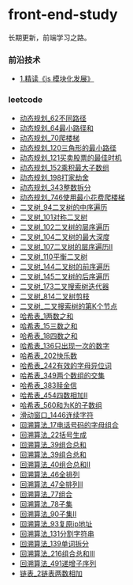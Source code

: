 # front-end-study
长期更新，前端学习之路。

### 前沿技术

- <a href="./前沿技术/1.%E7%B2%BE%E8%AF%BB%E3%80%8Ajs%20%E6%A8%A1%E5%9D%97%E5%8C%96%E5%8F%91%E5%B1%95%E3%80%8B.md">1.精读《js 模块化发展》</a>



### leetcode

- <a href="leetcode/动态规划_62不同路径.md">动态规划_62不同路径</a>
- <a href="leetcode/动态规划_64最小路径和.md">动态规划_64最小路径和</a>
- <a href="leetcode/动态规划_70爬楼梯.md">动态规划_70爬楼梯</a>
- <a href="leetcode/动态规划_120三角形的最小路径.md">动态规划_120三角形的最小路径</a>
- <a href="leetcode/动态规划_121买卖股票的最佳时机.md">动态规划_121买卖股票的最佳时机</a>
- <a href="leetcode/动态规划_152乘积最大子数组.md">动态规划_152乘积最大子数组</a>
- <a href="leetcode/动态规划_198打家劫舍.md">动态规划_198打家劫舍</a>
- <a href="leetcode/动态规划_343整数拆分.md">动态规划_343整数拆分</a>
- <a href="leetcode/动态规划_746使用最小花费爬楼梯.md">动态规划_746使用最小花费爬楼梯</a>
- <a href="leetcode/二叉树_94二叉树的中序遍历.md">二叉树_94二叉树的中序遍历</a>
- <a href="leetcode/二叉树_101对称二叉树.md">二叉树_101对称二叉树</a>
- <a href="leetcode/二叉树_102二叉树的层序遍历.md">二叉树_102二叉树的层序遍历</a>
- <a href="leetcode/二叉树_104二叉树的最大深度.md">二叉树_104二叉树的最大深度</a>
- <a href="leetcode/二叉树_107二叉树的层序遍历II.md">二叉树_107二叉树的层序遍历II</a>
- <a href="leetcode/二叉树_110平衡二叉树.md">二叉树_110平衡二叉树</a>
- <a href="leetcode/二叉树_144二叉树的前序遍历.md">二叉树_144二叉树的前序遍历</a>
- <a href="leetcode/二叉树_145二叉树的后序遍历.md">二叉树_145二叉树的后序遍历</a>
- <a href="leetcode/二叉树_173二叉搜索树迭代器.md">二叉树_173二叉搜索树迭代器</a>
- <a href="leetcode/二叉树_814二叉树剪枝.md">二叉树_814二叉树剪枝</a>
- <a href="leetcode/二叉树_二叉搜索树的第K个节点.md">二叉树_二叉搜索树的第K个节点</a>
- <a href="leetcode/哈希表_1两数之和.md">哈希表_1两数之和</a>
- <a href="leetcode/哈希表_15三数之和.md">哈希表_15三数之和</a>
- <a href="leetcode/哈希表_18四数之和.md">哈希表_18四数之和</a>
- <a href="leetcode/哈希表_136只出现一次的数字.md">哈希表_136只出现一次的数字</a>
- <a href="leetcode/哈希表_202快乐数.md">哈希表_202快乐数</a>
- <a href="leetcode/哈希表_242有效的字母异位词.md">哈希表_242有效的字母异位词</a>
- <a href="leetcode/哈希表_349两个数组的交集.md">哈希表_349两个数组的交集</a>
- <a href="leetcode/哈希表_383赎金信.md">哈希表_383赎金信</a>
- <a href="leetcode/哈希表_454四数相加II.md">哈希表_454四数相加II</a>
- <a href="leetcode/哈希表_560和为K的子数组.md">哈希表_560和为K的子数组</a>
- <a href="leetcode/滑动窗口_1446连续字符.md">滑动窗口_1446连续字符</a>
- <a href="leetcode/回溯算法_17电话号码的字母组合.md">回溯算法_17电话号码的字母组合</a>
- <a href="leetcode/回溯算法_22括号生成.md">回溯算法_22括号生成</a>
- <a href="leetcode/回溯算法_39组合总和.md">回溯算法_39组合总和</a>
- <a href="leetcode/回溯算法_39组合总和.md">回溯算法_39组合总和</a>
- <a href="leetcode/回溯算法_40组合总和II.md">回溯算法_40组合总和II</a>
- <a href="leetcode/回溯算法_46全排列.md">回溯算法_46全排列</a>
- <a href="leetcode/回溯算法_47全排列II.md">回溯算法_47全排列II</a>
- <a href="leetcode/回溯算法_77组合.md">回溯算法_77组合</a>
- <a href="leetcode/回溯算法_78子集.md">回溯算法_78子集</a>
- <a href="leetcode/回溯算法_90子集II.md">回溯算法_90子集II</a>
- <a href="leetcode/回溯算法_93复原ip地址.md">回溯算法_93复原ip地址</a>
- <a href="leetcode/回溯算法_131分割字符串.md">回溯算法_131分割字符串</a>
- <a href="leetcode/回溯算法_139单词拆分.md">回溯算法_139单词拆分</a>
- <a href="leetcode/回溯算法_216组合总和III.md">回溯算法_216组合总和III</a>
- <a href="leetcode/回溯算法_491递增子序列.md">回溯算法_491递增子序列</a>
- <a href="leetcode/链表_2链表两数相加.md">链表_2链表两数相加</a>
